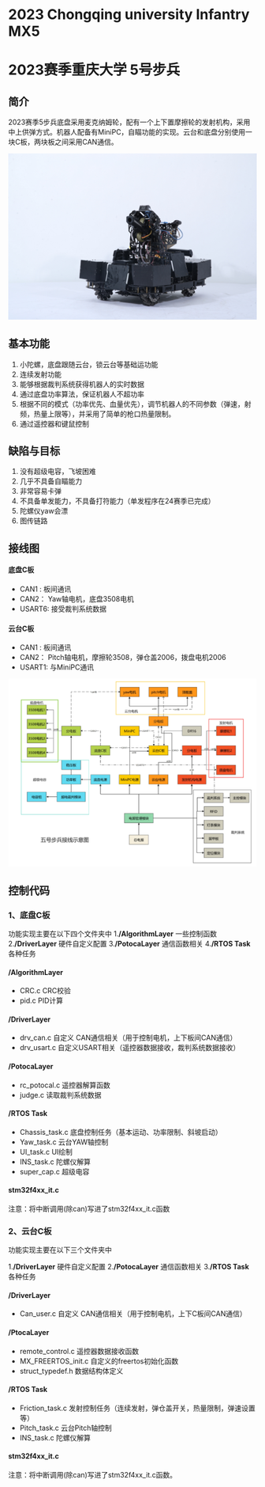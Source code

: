 # 2023 Chongqing university Infantry MX5
# 2023赛季重庆大学 5号步兵

## 简介
2023赛季5步兵底盘采用麦克纳姆轮，配有一个上下置摩擦轮的发射机构，采用中上供弹方式。机器人配备有MiniPC，自瞄功能的实现。云台和底盘分别使用一块C板，两块板之间采用CAN通信。

![五号步兵定妆照](img\五号步兵定妆照.png)

## 基本功能
1. 小陀螺，底盘跟随云台，锁云台等基础运功能
2. 连续发射功能
3. 能够根据裁判系统获得机器人的实时数据
4. 通过底盘功率算法，保证机器人不超功率
5. 根据不同的模式（功率优先、血量优先），调节机器人的不同参数（弹速，射频，热量上限等），并采用了简单的枪口热量限制。
6. 通过遥控器和键鼠控制

## 缺陷与目标
1. 没有超级电容，飞坡困难
2. 几乎不具备自瞄能力
3. 非常容易卡弹
4. 不具备单发能力，不具备打符能力（单发程序在24赛季已完成）
5. 陀螺仪yaw会漂
5. 图传链路
## 接线图

####  底盘C板

- CAN1 :      板间通讯
- CAN2：    Yaw轴电机，底盘3508电机
- USART6:  接受裁判系统数据
####  云台C板

- CAN1 :      板间通讯
- CAN2：    Pitch轴电机，摩擦轮3508，弹仓盖2006，拨盘电机2006
- USART1:  与MiniPC通讯

![五号步兵接线图](img\五号步兵接线图.png)

## 控制代码

### 1、底盘C板

功能实现主要在以下四个文件夹中
1.__/AlgorithmLayer__    一些控制函数
2.__/DriverLayer__           硬件自定义配置
3.__/PotocaLayer__          通信函数相关
4.__/RTOS Task__              各种任务

#### /AlgorithmLayer

- CRC.c     CRC校验
- pid.c       PID计算

#### /DriverLayer

- drv_can.c          自定义 CAN通信相关（用于控制电机，上下板间CAN通信）
- drv_usart.c        自定义USART相关（遥控器数据接收，裁判系统数据接收）

#### /PotocaLayer

- rc_potocal.c       遥控器解算函数
- judge.c               读取裁判系统数据

#### /RTOS Task

- Chassis_task.c  底盘控制任务（基本运动、功率限制、斜坡启动）
- Yaw_task.c        云台YAW轴控制
- UI_task.c           UI绘制
- INS_task.c         陀螺仪解算
- super_cap.c     超级电容

#### stm32f4xx_it.c

注意：将中断调用(除can)写进了stm32f4xx_it.c函数

### 2、云台C板

功能实现主要在以下三个文件夹中

1.__/DriverLayer__           硬件自定义配置
2.__/PotocaLayer__          通信函数相关
3.__/RTOS Task__              各种任务

#### /DriverLayer

- Can_user.c          自定义 CAN通信相关（用于控制电机，上下C板间CAN通信）

#### /PtocaLayer

- remote_control.c        遥控器数据接收函数
- MX_FREERTOS_init.c  自定义的freertos初始化函数
- struct_typedef.h          数据结构体定义

#### /RTOS Task

- Friction_task.c    发射控制任务（连续发射，弹仓盖开关，热量限制，弹速设置等）
- Pitch_task.c         云台Pitch轴控制
- INS_task.c            陀螺仪解算

#### stm32f4xx_it.c 

注意：将中断调用(除can)写进了stm32f4xx_it.c函数。
